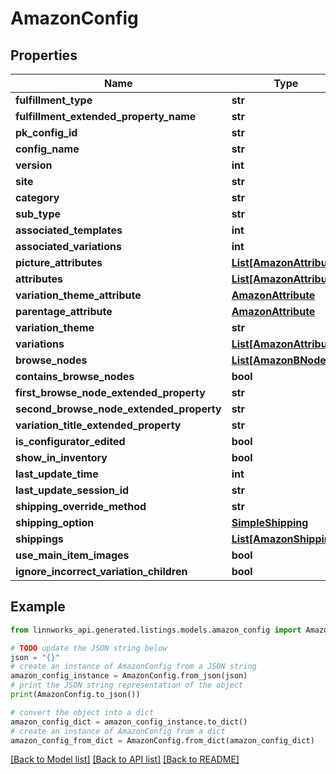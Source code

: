 # AmazonConfig


## Properties

Name | Type | Description | Notes
------------ | ------------- | ------------- | -------------
**fulfillment_type** | **str** |  | [optional] 
**fulfillment_extended_property_name** | **str** |  | [optional] 
**pk_config_id** | **str** |  | [optional] 
**config_name** | **str** |  | [optional] 
**version** | **int** |  | [optional] 
**site** | **str** |  | [optional] 
**category** | **str** |  | [optional] 
**sub_type** | **str** |  | [optional] 
**associated_templates** | **int** |  | [optional] 
**associated_variations** | **int** |  | [optional] 
**picture_attributes** | [**List[AmazonAttribute]**](AmazonAttribute.md) |  | [optional] 
**attributes** | [**List[AmazonAttribute]**](AmazonAttribute.md) |  | [optional] 
**variation_theme_attribute** | [**AmazonAttribute**](AmazonAttribute.md) |  | [optional] 
**parentage_attribute** | [**AmazonAttribute**](AmazonAttribute.md) |  | [optional] 
**variation_theme** | **str** |  | [optional] 
**variations** | [**List[AmazonAttribute]**](AmazonAttribute.md) |  | [optional] 
**browse_nodes** | [**List[AmazonBNode]**](AmazonBNode.md) |  | [optional] 
**contains_browse_nodes** | **bool** |  | [optional] 
**first_browse_node_extended_property** | **str** |  | [optional] 
**second_browse_node_extended_property** | **str** |  | [optional] 
**variation_title_extended_property** | **str** |  | [optional] 
**is_configurator_edited** | **bool** |  | [optional] 
**show_in_inventory** | **bool** |  | [optional] 
**last_update_time** | **int** |  | [optional] 
**last_update_session_id** | **str** |  | [optional] 
**shipping_override_method** | **str** |  | [optional] 
**shipping_option** | [**SimpleShipping**](SimpleShipping.md) |  | [optional] 
**shippings** | [**List[AmazonShipping]**](AmazonShipping.md) |  | [optional] 
**use_main_item_images** | **bool** |  | [optional] 
**ignore_incorrect_variation_children** | **bool** |  | [optional] 

## Example

```python
from linnworks_api.generated.listings.models.amazon_config import AmazonConfig

# TODO update the JSON string below
json = "{}"
# create an instance of AmazonConfig from a JSON string
amazon_config_instance = AmazonConfig.from_json(json)
# print the JSON string representation of the object
print(AmazonConfig.to_json())

# convert the object into a dict
amazon_config_dict = amazon_config_instance.to_dict()
# create an instance of AmazonConfig from a dict
amazon_config_from_dict = AmazonConfig.from_dict(amazon_config_dict)
```
[[Back to Model list]](../README.md#documentation-for-models) [[Back to API list]](../README.md#documentation-for-api-endpoints) [[Back to README]](../README.md)


